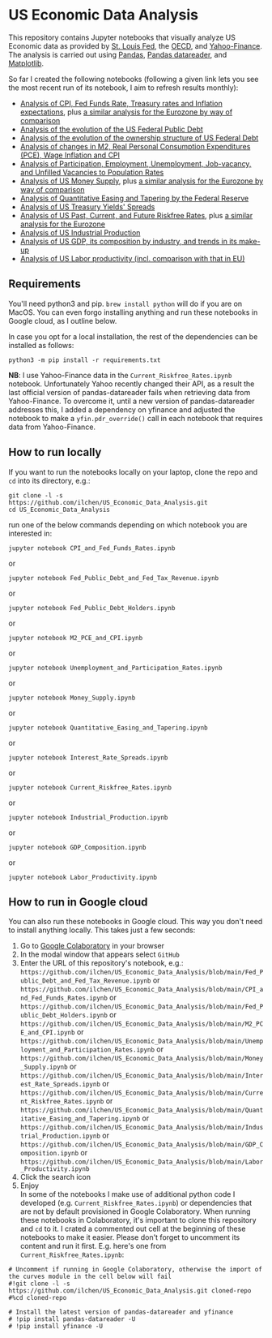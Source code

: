 # US Economic Data Analysis
This repository contains Jupyter notebooks that visually analyze US Economic data as provided by [St. Louis Fed](https://fred.stlouisfed.org), the [OECD](https://stats.oecd.org), and [Yahoo-Finance](https://finance.yahoo.com/). The analysis is carried out using [Pandas](https://pandas.pydata.org), [Pandas datareader](https://pydata.github.io/pandas-datareader/), and [Matplotlib](https://matplotlib.org/stable/index.html).

So far I created the following notebooks (following a given link lets you see the most recent run of its notebook, I aim to refresh results monthly):
* [Analysis of CPI, Fed Funds Rate, Treasury rates and Inflation expectations](./CPI_and_Fed_Funds_Rates.ipynb), plus [a similar analysis for the Eurozone by way of comparison](./CPI_and_ECB_Rates.ipynb)
* [Analysis of the evolution of the US Federal Public Debt](./Fed_Public_Debt_and_Fed_Tax_Revenue.ipynb)
* [Analysis of the evolution of the ownership structure of US Federal Debt](./Fed_Public_Debt_Holders.ipynb)
* [Analysis of changes in M2, Real Personal Consumption Expenditures (PCE), Wage Inflation and CPI](./M2_PCE_and_CPI.ipynb)
* [Analysis of Participation, Employment, Unemployment, Job-vacancy, and Unfilled Vacancies to Population Rates](./Unemployment_and_Participation_Rates.ipynb)
* [Analysis of US Money Supply](./Money_Supply.ipynb), plus [a similar analysis for the Eurozone by way of comparison](./Money_Supply_Eurozone.ipynb)
* [Analysis of Quantitative Easing and Tapering by the Federal Reserve](./Quantitative_Easing_and_Tapering.ipynb)
* [Analysis of US Treasury Yields' Spreads](./Interest_Rate_Spreads.ipynb) 
* [Analysis of US Past, Current, and Future Riskfree Rates](./Current_Riskfree_Rates.ipynb), plus [a similar analysis for the Eurozone](./Current_Riskfree_Rates_Eurozone.ipynb)
* [Analysis of US Industrial Production](./Industrial_Production.ipynb)
* [Analysis of US GDP, its composition by industry, and trends in its make-up](./GDP_Composition.ipynb) 
* [Analysis of US Labor productivity (incl. comparison with that in EU)](./Labor_Productivity.ipynb)

## Requirements
You'll need python3 and pip. `brew install python` will do if you are on MacOS. You can even forgo installing anything and run these notebooks in Google cloud, as I outline below.

In case you opt for a local installation, the rest of the dependencies can be installed as follows:
```commandline
python3 -m pip install -r requirements.txt
```
**NB**: I use Yahoo-Finance data in the `Current_Riskfree_Rates.ipynb` notebook. Unfortunately Yahoo recently changed their API, as a result the last official version of pandas-datareader fails when retrieving data from Yahoo-Finance. To overcome it, until a new version of pandas-datareader addresses this, I added a dependency on yfinance and adjusted the notebook to make a `yfin.pdr_override()` call in each notebook that requires data from Yahoo-Finance.

## How to run locally
If you want to run the notebooks locally on your laptop, clone the repo and `cd` into its directory, e.g.:
```commandline
git clone -l -s https://github.com/ilchen/US_Economic_Data_Analysis.git
cd US_Economic_Data_Analysis
```
run one of the below commands depending on which notebook you are interested in:
```commandline
jupyter notebook CPI_and_Fed_Funds_Rates.ipynb
```
or
```commandline
jupyter notebook Fed_Public_Debt_and_Fed_Tax_Revenue.ipynb
```
or
```commandline
jupyter notebook Fed_Public_Debt_Holders.ipynb
```
or
```commandline
jupyter notebook M2_PCE_and_CPI.ipynb
```
or
```commandline
jupyter notebook Unemployment_and_Participation_Rates.ipynb
```
or
```commandline
jupyter notebook Money_Supply.ipynb
```
or
```commandline
jupyter notebook Quantitative_Easing_and_Tapering.ipynb
```
or
```commandline
jupyter notebook Interest_Rate_Spreads.ipynb
```
or
```commandline
jupyter notebook Current_Riskfree_Rates.ipynb
```
or
```commandline
jupyter notebook Industrial_Production.ipynb
```
or
```commandline
jupyter notebook GDP_Composition.ipynb
```
or
```commandline
jupyter notebook Labor_Productivity.ipynb
```

## How to run in Google cloud
You can also run these notebooks in Google cloud. This way you don't need to install anything locally. This takes just a few seconds:
1. Go to [Google Colaboratory](https://colab.research.google.com/notebooks/intro.ipynb#recent=true) in your browser
2. In the modal window that appears select `GitHub`
3. Enter the URL of this repository's notebook, e.g.: `https://github.com/ilchen/US_Economic_Data_Analysis/blob/main/Fed_Public_Debt_and_Fed_Tax_Revenue.ipynb`
or `https://github.com/ilchen/US_Economic_Data_Analysis/blob/main/CPI_and_Fed_Funds_Rates.ipynb`
or `https://github.com/ilchen/US_Economic_Data_Analysis/blob/main/Fed_Public_Debt_Holders.ipynb`
or `https://github.com/ilchen/US_Economic_Data_Analysis/blob/main/M2_PCE_and_CPI.ipynb`
or `https://github.com/ilchen/US_Economic_Data_Analysis/blob/main/Unemployment_and_Participation_Rates.ipynb`
or `https://github.com/ilchen/US_Economic_Data_Analysis/blob/main/Money_Supply.ipynb`
or `https://github.com/ilchen/US_Economic_Data_Analysis/blob/main/Interest_Rate_Spreads.ipynb`
or `https://github.com/ilchen/US_Economic_Data_Analysis/blob/main/Current_Riskfree_Rates.ipynb`
or `https://github.com/ilchen/US_Economic_Data_Analysis/blob/main/Quantitative_Easing_and_Tapering.ipynb`
or `https://github.com/ilchen/US_Economic_Data_Analysis/blob/main/Industrial_Production.ipynb`
or `https://github.com/ilchen/US_Economic_Data_Analysis/blob/main/GDP_Composition.ipynb`
or `https://github.com/ilchen/US_Economic_Data_Analysis/blob/main/Labor_Productivity.ipynb`
5. Click the search icon
6. Enjoy  
  In some of the notebooks I make use of additional python code I developed (e.g. `Current_Riskfree_Rates.ipynb`) or dependencies that are not by default provisioned in Google Colaboratory. When running these notebooks in Colaboratory, it's important to clone this repository and `cd` to it. I crated a commented out cell at the beginning of these notebooks to make it easier. Please don't forget to uncomment its content and run it first. E.g. here's one from `Current_Riskfree_Rates.ipynb`:
  ```commandline
# Uncomment if running in Google Colaboratory, otherwise the import of the curves module in the cell below will fail
#!git clone -l -s https://github.com/ilchen/US_Economic_Data_Analysis.git cloned-repo
#%cd cloned-repo

# Install the latest version of pandas-datareader and yfinance
# !pip install pandas-datareader -U
# !pip install yfinance -U
  ```
